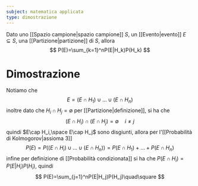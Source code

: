 ```yaml
---
subject: matematica applicata
type: dimostrazione
---
```

Dato uno [[Spazio campione|spazio campione]] $S$, un [[Evento|evento]] $E\subseteq S$, una [[Partizione|partizione]] di $S$, allora
$$
P(E)=\sum_{k=1}^nP(E|H_k)P(H_k)
$$

# Dimostrazione
Notiamo che
$$
E=(E\cap H_1)\cup\dots\cup(E\cap H_n)
$$
inoltre dato che $H_i\cap H_j=\emptyset$ per [[Partizione|definizione]], si ha che
$$
(E\cap H_i)\cap(E\cap H_j)=\emptyset\quad i\ne j
$$
quindi $E\cap H_i,\space E\cap H_j$ sono disgiunti, allora per l'[[Probabilità di Kolmogorov|assioma 3]]
$$
P(E)=P((E\cap H_i)\cup\dots\cup(E\cap H_n))=P(E\cap H_1)+\dots+P(E\cap H_n)
$$
infine per definizione di [[Probabilità condizionata]] si ha che $P(E\cap H_i)=P(E|H_i)P(H_i)$, quindi 
$$
P(E)=\sum_{j=1}^nP(E|H_j)P(H_j)\quad\square
$$